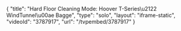 {
    "title": "Hard Floor Cleaning Mode: Hoover T-Series\u2122 WindTunnel\u00ae Bagge",
    "type": "solo",
    "layout": "iframe-static",
    "videoId": "3787917",
    "url": "\/tvpembed\/3787917"
}